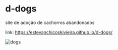 # d-dogs
site de adoção de cachorros abandonados 

link: https://estevanchicoskivieira.github.io/d-dogs/

![dogs](https://github.com/EstevanChicoskiVieira/d-dogs/blob/main/Imagem%20do%20WhatsApp%20de%202023-03-19%20à(s)%2020.02.31.jpg
)
